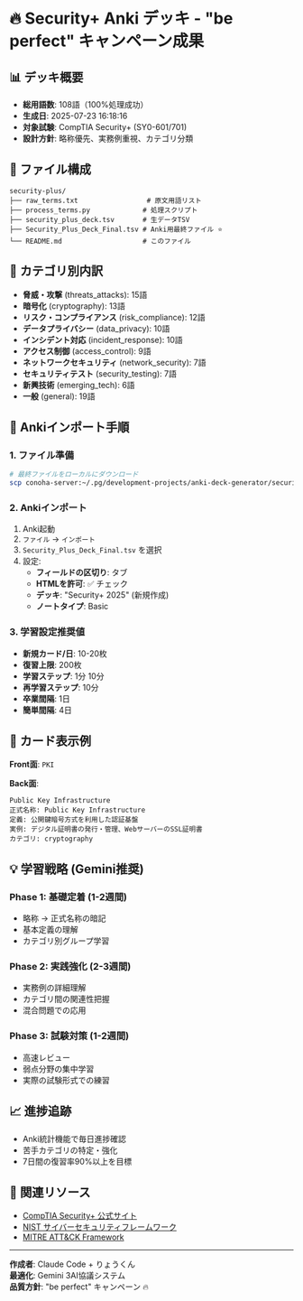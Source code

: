 # 🔥 Security+ Anki デッキ - "be perfect" キャンペーン成果

## 📊 デッキ概要
- **総用語数**: 108語（100%処理成功）
- **生成日**: 2025-07-23 16:18:16
- **対象試験**: CompTIA Security+ (SY0-601/701)
- **設計方針**: 略称優先、実務例重視、カテゴリ分類

## 📁 ファイル構成
```
security-plus/
├── raw_terms.txt                 # 原文用語リスト
├── process_terms.py             # 処理スクリプト
├── security_plus_deck.tsv       # 生データTSV
├── Security_Plus_Deck_Final.tsv # Anki用最終ファイル ⭐
└── README.md                    # このファイル
```

## 🎯 カテゴリ別内訳
- **脅威・攻撃** (threats_attacks): 15語
- **暗号化** (cryptography): 13語  
- **リスク・コンプライアンス** (risk_compliance): 12語
- **データプライバシー** (data_privacy): 10語
- **インシデント対応** (incident_response): 10語
- **アクセス制御** (access_control): 9語
- **ネットワークセキュリティ** (network_security): 7語
- **セキュリティテスト** (security_testing): 7語
- **新興技術** (emerging_tech): 6語
- **一般** (general): 19語

## 🚀 Ankiインポート手順

### 1. ファイル準備
```bash
# 最終ファイルをローカルにダウンロード
scp conoha-server:~/.pg/development-projects/anki-deck-generator/security-plus/Security_Plus_Deck_Final.tsv ./
```

### 2. Ankiインポート
1. Anki起動
2. `ファイル` → `インポート`
3. `Security_Plus_Deck_Final.tsv` を選択
4. 設定:
   - **フィールドの区切り**: タブ
   - **HTMLを許可**: ✅ チェック
   - **デッキ**: "Security+ 2025" (新規作成)
   - **ノートタイプ**: Basic

### 3. 学習設定推奨値
- **新規カード/日**: 10-20枚
- **復習上限**: 200枚
- **学習ステップ**: 1分 10分
- **再学習ステップ**: 10分
- **卒業間隔**: 1日
- **簡単間隔**: 4日

## 🎨 カード表示例

**Front面**: `PKI`

**Back面**:
```
Public Key Infrastructure
正式名称: Public Key Infrastructure
定義: 公開鍵暗号方式を利用した認証基盤
実例: デジタル証明書の発行・管理、WebサーバーのSSL証明書
カテゴリ: cryptography
```

## 💡 学習戦略 (Gemini推奨)

### Phase 1: 基礎定着 (1-2週間)
- 略称 → 正式名称の暗記
- 基本定義の理解
- カテゴリ別グループ学習

### Phase 2: 実践強化 (2-3週間)  
- 実務例の詳細理解
- カテゴリ間の関連性把握
- 混合問題での応用

### Phase 3: 試験対策 (1-2週間)
- 高速レビュー
- 弱点分野の集中学習
- 実際の試験形式での練習

## 📈 進捗追跡
- Anki統計機能で毎日進捗確認
- 苦手カテゴリの特定・強化
- 7日間の復習率90%以上を目標

## 🔗 関連リソース
- [CompTIA Security+ 公式サイト](https://www.comptia.org/certifications/security)
- [NIST サイバーセキュリティフレームワーク](https://www.nist.gov/cyberframework)
- [MITRE ATT&CK Framework](https://attack.mitre.org/)

---

**作成者**: Claude Code + りょうくん  
**最適化**: Gemini 3AI協議システム  
**品質方針**: "be perfect" キャンペーン 🔥